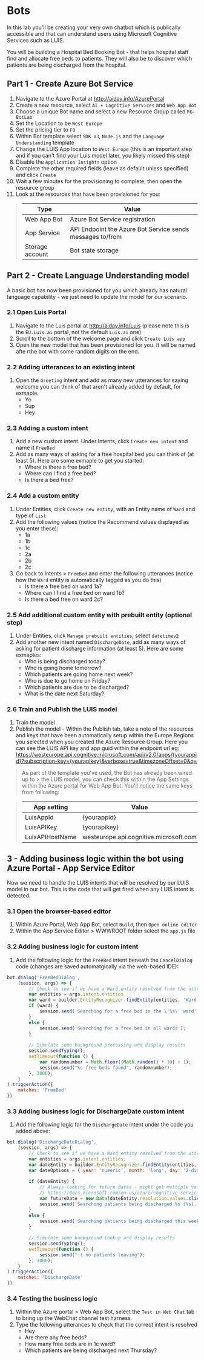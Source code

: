 # Bots
In this lab you'll be creating your very own chatbot which is publically accessible and that can understand users using Microsoft Cognitive Services such as LUIS.

You will be building a Hospital Bed Booking Bot - that helps hospital staff find and allocate free beds to patients. They will also be to discover which patients are being discharged from the hospital.

## Part 1 - Create Azure Bot Service

1. Navigate to the Azure Portal at http://aiday.info/AzurePortal
1. Create a new resource, select `AI + Cognitive Services` and `Web App Bot`
1. Choose a unique Bot name and select a new Resource Group called `RG-BotLab`
1. Set the Location to be `West Europe`
1. Set the pricing tier to `F0`
1. Within Bot template select `SDK V3`, `Node.js` and the `Language Understanding` template
1. Change the LUIS App location to `West Europe` (this is an important step and if you can't find your Luis model later, you likely missed this step)
1. Disable the `Application Insights` option
1. Complete the other required fields (leave as default unless specified) and click `Create`
1. Wait a few minutes for the provisioning to complete, then open the resource group
1. Look at the resources that have been provisioned for you:

> | Type | Value |
> | ----- | ----- |
> | Web App Bot | Azure Bot Service registration |
> | App Service | API Endpoint the Azure Bot Service sends messages to/from |
> | Storage account | Bot state storage |

## Part 2 - Create Language Understanding model
A basic bot has now been provisioned for you which already has natural language capability - we just need to update the model for our scenario.

### 2.1 Open Luis Portal
1. Navigate to the Luis portal at http://aiday.info/Luis (please note this is the `EU.Luis.ai` portal, not the default `Luis.ai` one)
1. Scroll to the bottom of the welcome page and click `Create Luis app`
1. Open the new model that has been provisioned for you. It will be named afte rthe bot with some random digits on the end.

### 2.2 Adding utterances to an existing intent
1. Open the `Greeting` intent and add as many new utterances for saying welcome you can think of that aren't already added by default, for exmaple.
    * Yo
    * Sup
    * Hey

### 2.3 Adding a custom intent
1. Add a new custom intent. Under Intents, click `Create new intent` and name it `FreeBed`
1. Add as many ways of asking for a free hospital bed you can think of (at least 5). Here are some exmaple to get you started:
    * Where is there a free bed?
    * Where can I find a free bed?
    * Is there a bed free?

### 2.4 Add a custom entity
1. Under Entities, click `Create new entity`, with an Entity name of `Ward` and type of `List`
1. Add the following values (notice the Recommend values displayed as you enter these):
    * 1a
    * 1b 
    * 1c
    * 2a
    * 2b
    * 2c
1. Go back to Intents > `FreeBed` and enter the following utterances (notice how the `Ward` entity is automatically tagged as you do this)
    * Is there a free bed on ward 1a?
    * Where can I find a free bed on ward 1b?
    * Is there a bed free on ward 2c?

### 2.5 Add additional custom entity with prebuilt entity (optional step)
1. Under Entities, click `Manage prebuilt entities`, select `datetimev2`
1. Add another new intent named `DischargeDate`, add as many ways of asking for patient discharge information (at least 5). Here are some exmaples:
    * Who is being discharged today?
    * Who is going home tomorrow?
    * Which patients are going home next week?
    * Who is due to go home on Friday?
    * Which patients are due to be discharged?
    * What is the date next Saturday?

### 2.6 Train and Publish the LUIS model
1. Train the model
1. Publish the model - Within the Publish tab, take a note of the resources and keys that have been automatically setup within the Europe Regions you selected when you created the Azure Resource Group.  Here you can see the LUIS API key and app guid within the endpoint url eg:
https://westeurope.api.cognitive.microsoft.com/api/v2.0/apps/{yourappid}?subscription-key={yourapikey}&verbose=true&timezoneOffset=0&q= 

> As part of the template you've used, the Bot has already been wired up to > the LUIS model, you can check this within the App Settings within the Azure portal for Web App Bot.  You'll notice the same keys from following:

> | App setting | Value |
> | ----- | ----- |
> | LuisAppId | {yourappid} |
> | LuisAPIKey | {yourapikey} |
> | LuisAPIHostName | westeurope.api.cognitive.microsoft.com |

## 3 - Adding business logic within the bot using Azure Portal - App Service Editor
Now we need to handle the LUIS intents that will be resolved by our LUIS model in our bot.  This is the code that will get fired when any LUIS intent is detected.

### 3.1 Open the browser-based editor
1. Within Azure Portal, Web App Bot, select `Build`, then `Open online editor`
1. Within the App Service Editor > WWWROOT folder select the `app.js` file

### 3.2 Adding business logic for custom intent
1. Add the following logic for the `FreeBed` intent beneath the `CancelDialog` code (changes are saved automatgically via the web-based IDE):
```js
bot.dialog('FreeBedDialog',
    (session, args) => {
        // Check to see if we have a Ward entity resolved from the utterance
        var entities = args.intent.entities
        var ward = builder.EntityRecognizer.findEntity(entities, 'Ward');    
        if (ward) {
            session.send('Searching for a free bed in the \'%s\' ward', ward.entity);
        }
        else {
            session.send('Searching for a free bed in all wards');
        }
        
        // Simulate some background processing and display results
        session.sendTyping();
        setTimeout(function () {
            var randomnumber = Math.floor((Math.random() * 10) + 1); 
            session.send("%s free beds found", randomnumber);
        }, 3000);
    }
).triggerAction({
    matches: 'FreeBed'
})
```

### 3.3 Adding business logic for DischargeDate custom intent
1. Add the following logic for the `DischargeDate` intent under the code you added above:
```js
bot.dialog('DischargeDateDialog',
    (session, args) => {
        // Check to see if we have a Ward entity resolved from the utterance
        var entities = args.intent.entities;
        var dateEntity = builder.EntityRecognizer.findEntity(entities, 'builtin.datetimeV2.date');
        var dateOptions = { year: 'numeric', month: 'long', day: '2-digit' };
        
        if (dateEntity) {
            // Always looking for future dates - might get multiple values back if it's ambiguous
            // https://docs.microsoft.com/en-us/azure/cognitive-services/LUIS/luis-reference-prebuilt-entities#builtindatetimev2
            var futureDate = new Date(dateEntity.resolution.values.slice(-1)[0]['value']);
            session.send('Searching patients being discharged %s (%s)..', dateEntity.entity, futureDate.toLocaleDateString("en-GB", dateOptions));
        }
        else {
            session.send('Searching patients being discharged this week..');
        }
        
        // Simulate some background lookup and display results
        session.sendTyping();
        setTimeout(function () {
            session.send(":( no patients leaving");
        }, 3000);
    }
).triggerAction({
    matches: 'DischargeDate'
})
```

### 3.4 Testing the business logic
1. Within the Azure portal > Web App Bot, select the `Test in Web Chat` tab to bring up the WebChat channel test harness.
1. Type the following utterances to check that the correct intent is resolved
    * Hey
    * Are there any free beds?
    * How many free beds are in 1c ward?
    * Which patients are being discharged next Thursday?
